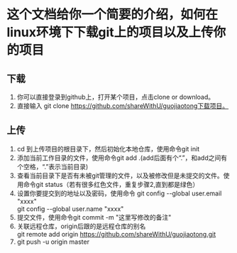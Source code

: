 # 这个文档给你一个简要的介绍，如何在linux环境下下载git上的项目以及上传你的项目
## 下载
1. 你可以直接登录到github上，打开某个项目，点击clone or download。
2. 直接输入 git clone https://github.com/shareWithU/guojiaotong下载项目。
## 上传
1. cd 到上传项目的根目录下，然后初始化本地仓库，使用命令git init
2. 添加当前工作目录的文件，使用命令git add .(add后面有个“.”，和add之间有个空格，“.”表示当前目录)
3. 查看当前目录下是否有未被git管理的文件，以及被修改但是未提交的文件。使用命令git status（若有很多红色文件，重复步骤2,直到都是绿色）
4. 设置你要提交到的地址以及密码，使用命令 git config --global user.email "xxxx"     
git config --global user.name "xxxx"
5. 提交文件，使用命令git commit -m "这里写修改的备注"
6. 关联远程仓库，origin后跟的是远程仓库的别名    
git remote add origin https://github.com/shareWithU/guojiaotong.git
7. git push -u origin master